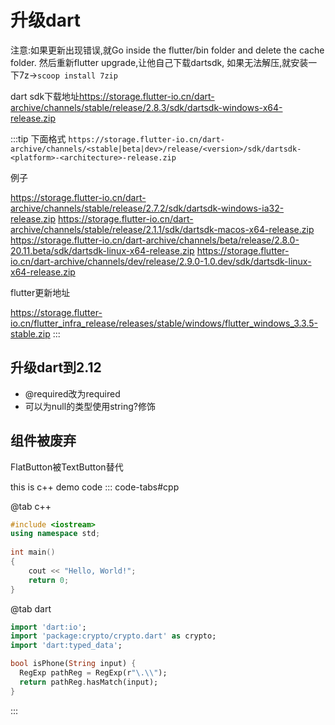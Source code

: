 # 升级dart

注意:如果更新出现错误,就Go inside the flutter/bin folder and delete the cache folder. 然后重新flutter upgrade,让他自己下载dartsdk,
如果无法解压,就安装一下7z->`scoop install 7zip`

dart sdk下载地址<https://storage.flutter-io.cn/dart-archive/channels/stable/release/2.8.3/sdk/dartsdk-windows-x64-release.zip>

:::tip
下面格式
`https://storage.flutter-io.cn/dart-archive/channels/<stable|beta|dev>/release/<version>/sdk/dartsdk-<platform>-<architecture>-release.zip`

例子

<https://storage.flutter-io.cn/dart-archive/channels/stable/release/2.7.2/sdk/dartsdk-windows-ia32-release.zip>
<https://storage.flutter-io.cn/dart-archive/channels/stable/release/2.1.1/sdk/dartsdk-macos-x64-release.zip>
<https://storage.flutter-io.cn/dart-archive/channels/beta/release/2.8.0-20.11.beta/sdk/dartsdk-linux-x64-release.zip>
<https://storage.flutter-io.cn/dart-archive/channels/dev/release/2.9.0-1.0.dev/sdk/dartsdk-linux-x64-release.zip>

flutter更新地址

<https://storage.flutter-io.cn/flutter_infra_release/releases/stable/windows/flutter_windows_3.3.5-stable.zip>
:::

## 升级dart到2.12

- @required改为required
- 可以为null的类型使用string?修饰

## 组件被废弃

FlatButton被TextButton替代

this is c++ demo code
::: code-tabs#cpp

@tab c++

```cpp
#include <iostream>
using namespace std;
 
int main() 
{
    cout << "Hello, World!";
    return 0;
}
```

@tab dart

```dart
import 'dart:io';
import 'package:crypto/crypto.dart' as crypto;
import 'dart:typed_data';

bool isPhone(String input) {
  RegExp pathReg = RegExp(r"\.\\");
  return pathReg.hasMatch(input);
}
```

:::
